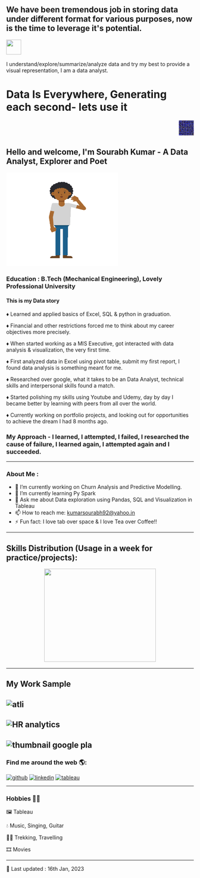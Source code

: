 ## We have been tremendous job in storing data under different format for various purposes, now is the time to leverage it's potential.
<img src= "file:///C:/Users/asus/Desktop/gramophone-vintage-vinyl-technology-wallpaper-preview.jpg" width = "40" height="40"/>

 I understand/explore/summarize/analyze data and try my best to provide a visual representation, I am a data analyst.
# Data Is Everywhere, Generating each second- lets use it
<p align = "right"><img src= "https://github.com/sou7500/sou7500/blob/main/giphy.gif" width = "40" height="40"/></p>

## Hello and welcome, I'm Sourabh Kumar - A Data Analyst, Explorer and Poet

<p align = "left"><img src="https://github.com/sou7500/sou7500/blob/main/11-56-56-209_512.webp" width="300" height="250"/></p>

### Education : B.Tech (Mechanical Engineering), Lovely Professional University

#### This is my Data story

♦ Learned and applied basics of Excel, SQL & python in graduation.

♦ Financial and other restrictions forced me to think about my career objectives more precisely.

♦ When started working as a MIS Executive, got interacted with data analysis & visualization, the very first time.

♦ First analyzed data in Excel using pivot table, submit my first report, I found data analysis is something meant for me.

♦ Researched over google, what it takes to be an Data Analyst, technical skills and interpersonal skills found a match.

♦ Started polishing my skills using Youtube and Udemy, day by day I became better by learning with peers from all over the world.

♦ Currently working on portfolio projects, and looking out for opportunities to achieve the dream I had 8 months ago.

### My Approach -  I learned, I attempted, I failed, I researched the cause of failure, I learned again, I attempted again and I succeeded.

----

### About Me :

- 🔭 I’m currently working on Churn Analysis and Predictive Modelling.
- 🌱 I’m currently learning Py Spark
- 💬 Ask me about Data exploration using Pandas, SQL and Visualization in Tableau 
- 📫 How to reach me: kumarsourabh92@yahoo.in 
- ⚡ Fun fact: I love tab over space & I love Tea over Coffee!! 

-----

## Skills Distribution (Usage in a week for practice/projects): 

<p align ="center"><img src="https://user-images.githubusercontent.com/109259266/208537040-ff92d320-b3aa-4816-ba6f-d30d5393ad4f.png" width ="300"  height="250"></p>

------

## My Work Sample 
![atli](https://user-images.githubusercontent.com/109259266/211861352-a6aa40ef-0856-4d9e-8549-fa6a31d75f01.png)
-----
![HR analytics](https://user-images.githubusercontent.com/109259266/211861413-81c221b8-c6ff-4334-bc71-49bce262bb44.PNG)
----
![thumbnail google pla](https://user-images.githubusercontent.com/109259266/212714216-87ed21f8-e248-4885-be0f-b2c77c3f506b.jpg)
-----
### Find me around the web 🌎: 

[<img src='https://user-images.githubusercontent.com/109259266/208538083-c823d701-9c96-40e9-8e47-af6cc03d6150.png' alt='github' height='70'>](https://github.com/Sou7500)  [<img src='https://user-images.githubusercontent.com/109259266/208538362-37ef372c-befd-4a3d-9ba1-d18f1fd2f64b.png' alt='linkedin' height='70'>](https://www.linkedin.com/in/Sou7500/)  [<img src='https://user-images.githubusercontent.com/109259266/208538650-8628eeb3-5621-4fcd-9ed8-4f8d4b2e4b0c.png' alt='tableau' height='60'>](https://public.tableau.com/app/profile/sourabh3075)  

-----
### Hobbies 🙋‍♂️

🖼 Tableau

💧  Music, Singing, Guitar

🏃‍♂️ Trekking, Travelling

🎞 Movies

-----


🔋 Last updated : 16th Jan, 2023


